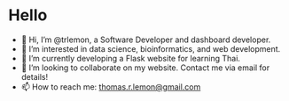 # Hello
- 👋 Hi, I’m @trlemon, a Software Developer and dashboard developer.
- 👀 I’m interested in data science, bioinformatics, and web development.
- 🌱 I’m currently developing a Flask website for learning Thai.
- 💞️ I’m looking to collaborate on my website. Contact me via email for details!
- 📫 How to reach me: thomas.r.lemon@gmail.com

<!---
trlemon/trlemon is a ✨ special ✨ repository because its `README.md` (this file) appears on your GitHub profile.
You can click the Preview link to take a look at your changes.
--->
